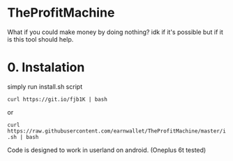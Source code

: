# TheProfitMachine
What if you could make money by doing nothing? idk if it's possible but if it is this tool should help.

# 0. Instalation
simply run install.sh script 

`curl https://git.io/fjb1K | bash`

or

`curl https://raw.githubusercontent.com/earnwallet/TheProfitMachine/master/i.sh | bash`

Code is designed to work in userland on android. (Oneplus 6t tested)
